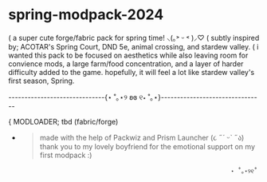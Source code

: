 # spring-modpack-2024
( a super cute forge/fabric pack for spring time! ⸜(｡˃ ᵕ ˂ )⸝♡
( subtly inspired by; ACOTAR's Spring Court, DND 5e, animal crossing,
and stardew valley.
( i wanted this pack to be focused on aesthetics while also leaving room 
for convience mods, a large farm/food concentration, and a layer of harder 
difficulty added to the game. hopefully, it will feel a lot like stardew valley's
first season, Spring.

------------------------------{⋆ ˚｡⋆୨ ʚɞ ୧⋆ ˚｡⋆}--------------------------------

{ MODLOADER; tbd (fabric/forge)
- > made with the help of Packwiz and Prism Launcher (૮ ˶´ ᵕˋ ˶ა)
thank you to my lovely boyfriend for the emotional support on my first modpack :)
  





                                                                 ⋆ ˚｡⋆୨୧˚
